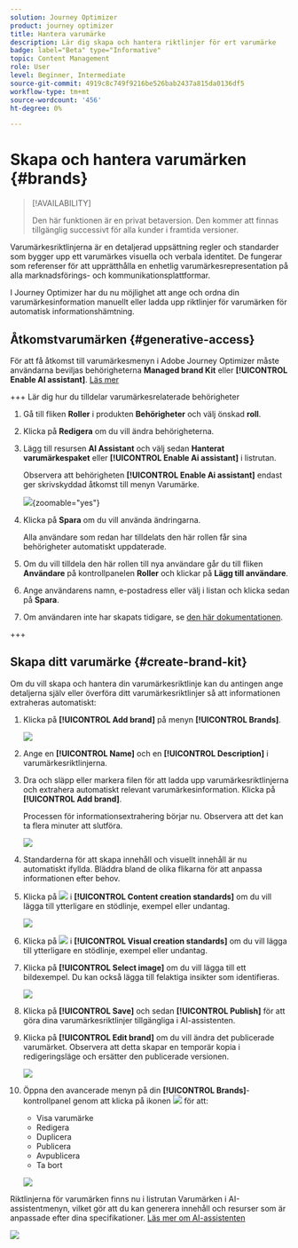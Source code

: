 ```yaml
---
solution: Journey Optimizer
product: journey optimizer
title: Hantera varumärke
description: Lär dig skapa och hantera riktlinjer för ert varumärke
badge: label="Beta" type="Informative"
topic: Content Management
role: User
level: Beginner, Intermediate
source-git-commit: 4919c8c749f9216be526bab2437a815da0136df5
workflow-type: tm+mt
source-wordcount: '456'
ht-degree: 0%

---
```


# Skapa och hantera varumärken {#brands}

>[!AVAILABILITY]
>
>Den här funktionen är en privat betaversion. Den kommer att finnas tillgänglig successivt för alla kunder i framtida versioner.
>

Varumärkesriktlinjerna är en detaljerad uppsättning regler och standarder som bygger upp ett varumärkes visuella och verbala identitet. De fungerar som referenser för att upprätthålla en enhetlig varumärkesrepresentation på alla marknadsförings- och kommunikationsplattformar.

I Journey Optimizer har du nu möjlighet att ange och ordna din varumärkesinformation manuellt eller ladda upp riktlinjer för varumärken för automatisk informationshämtning.

## Åtkomstvarumärken {#generative-access}

För att få åtkomst till varumärkesmenyn i Adobe Journey Optimizer måste användarna beviljas behörigheterna **Managed brand Kit** eller **[!UICONTROL Enable AI assistant]**. [Läs mer](../administration/permissions.md)

+++  Lär dig hur du tilldelar varumärkesrelaterade behörigheter

1. Gå till fliken **Roller** i produkten **Behörigheter** och välj önskad **roll**.

1. Klicka på **Redigera** om du vill ändra behörigheterna.

1. Lägg till resursen **AI Assistant** och välj sedan **Hanterat varumärkespaket** eller **[!UICONTROL Enable Ai assistant]** i listrutan.

   Observera att behörigheten **[!UICONTROL Enable Ai assistant]** endast ger skrivskyddad åtkomst till menyn Varumärke.

   ![](assets/brands-permission.png){zoomable="yes"}

1. Klicka på **Spara** om du vill använda ändringarna.

   Alla användare som redan har tilldelats den här rollen får sina behörigheter automatiskt uppdaterade.

1. Om du vill tilldela den här rollen till nya användare går du till fliken **Användare** på kontrollpanelen **Roller** och klickar på **Lägg till användare**.

1. Ange användarens namn, e-postadress eller välj i listan och klicka sedan på **Spara**.

1. Om användaren inte har skapats tidigare, se [den här dokumentationen](https://experienceleague.adobe.com/en/docs/experience-platform/access-control/abac/permissions-ui/users).


+++

## Skapa ditt varumärke {#create-brand-kit}

Om du vill skapa och hantera din varumärkesriktlinje kan du antingen ange detaljerna själv eller överföra ditt varumärkesriktlinjer så att informationen extraheras automatiskt:

1. Klicka på **[!UICONTROL Add brand]** på menyn **[!UICONTROL Brands]**.

   ![](assets/brands-1.png)

1. Ange en **[!UICONTROL Name]** och en **[!UICONTROL Description]** i varumärkesriktlinjerna.

1. Dra och släpp eller markera filen för att ladda upp varumärkesriktlinjerna och extrahera automatiskt relevant varumärkesinformation. Klicka på **[!UICONTROL Add brand]**.

   Processen för informationsextrahering börjar nu. Observera att det kan ta flera minuter att slutföra.

   ![](assets/brands-2.png)

1. Standarderna för att skapa innehåll och visuellt innehåll är nu automatiskt ifyllda. Bläddra bland de olika flikarna för att anpassa informationen efter behov.

1. Klicka på ![](assets/do-not-localize/Smock_Add_18_N.svg) i **[!UICONTROL Content creation standards]** om du vill lägga till ytterligare en stödlinje, exempel eller undantag.

   ![](assets/brands-3.png)

1. Klicka på ![](assets/do-not-localize/Smock_Add_18_N.svg) i **[!UICONTROL Visual creation standards]** om du vill lägga till ytterligare en stödlinje, exempel eller undantag.

1. Klicka på **[!UICONTROL Select image]** om du vill lägga till ett bildexempel. Du kan också lägga till felaktiga insikter som identifieras.

   ![](assets/brands-4.png)

1. Klicka på **[!UICONTROL Save]** och sedan **[!UICONTROL Publish]** för att göra dina varumärkesriktlinjer tillgängliga i AI-assistenten.

1. Klicka på **[!UICONTROL Edit brand]** om du vill ändra det publicerade varumärket. Observera att detta skapar en temporär kopia i redigeringsläge och ersätter den publicerade versionen.

   ![](assets/brands-8.png)

1. Öppna den avancerade menyn på din **[!UICONTROL Brands]**-kontrollpanel genom att klicka på ikonen ![](assets/do-not-localize/Smock_More_18_N.svg) för att:

   * Visa varumärke
   * Redigera
   * Duplicera
   * Publicera
   * Avpublicera
   * Ta bort

   ![](assets/brands-6.png)

Riktlinjerna för varumärken finns nu i listrutan Varumärken i AI-assistentmenyn, vilket gör att du kan generera innehåll och resurser som är anpassade efter dina specifikationer. [Läs mer om AI-assistenten](gs-generative.md)

![](assets/brands-7.png)
